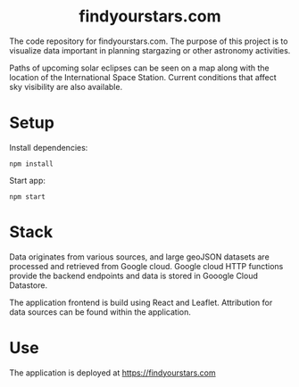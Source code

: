 <div align="center">

# findyourstars.com

</div>

The code repository for findyourstars.com.
The purpose of this project is to visualize data important in planning stargazing or other astronomy activities. 

Paths of upcoming solar eclipses can be seen on a map along with the location of the International Space Station. Current conditions that affect sky visibility are also available.

# Setup
Install dependencies:
```
npm install
```

Start app:
```
npm start
```

# Stack
Data originates from various sources, and large geoJSON datasets are processed and retrieved from Google cloud. Google cloud HTTP functions provide the backend endpoints and data is stored in Gooogle Cloud Datastore.

The application frontend is build using React and Leaflet. Attribution for data sources can be found within the application.

# Use
The application is deployed at https://findyourstars.com